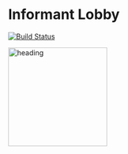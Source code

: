 # Informant Lobby

[![Build Status](https://travis-ci.org/michaelyons/hobbist.svg?branch=master)](https://travis-ci.org/michaelyons/hobbist)

<img src="https://github.com/michaelyons/hobbist/blob/master/Informant_Lobby_WireFrame.png" alt="heading" width="200"/>
